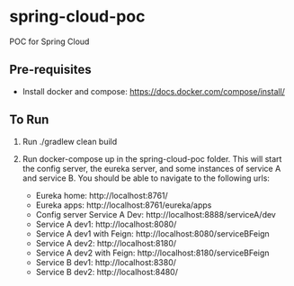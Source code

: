 # spring-cloud-poc
POC for Spring Cloud

## Pre-requisites
- Install docker and compose: https://docs.docker.com/compose/install/ 

## To Run
1.  Run ./gradlew clean build

2.  Run docker-compose up in the spring-cloud-poc folder.  This will start the config server, the eureka server,
    and some instances of service A and service B.  You should be able to navigate to the following urls:

    * Eureka home:                          http://localhost:8761/
    * Eureka apps:                          http://localhost:8761/eureka/apps
    * Config server Service A Dev:          http://localhost:8888/serviceA/dev
    * Service A dev1:                       http://localhost:8080/
    * Service A dev1 with Feign:            http://localhost:8080/serviceBFeign
    * Service A dev2:                       http://localhost:8180/
    * Service A dev2 with Feign:            http://localhost:8180/serviceBFeign
    * Service B dev1:                       http://localhost:8380/
    * Service B dev2:                       http://localhost:8480/